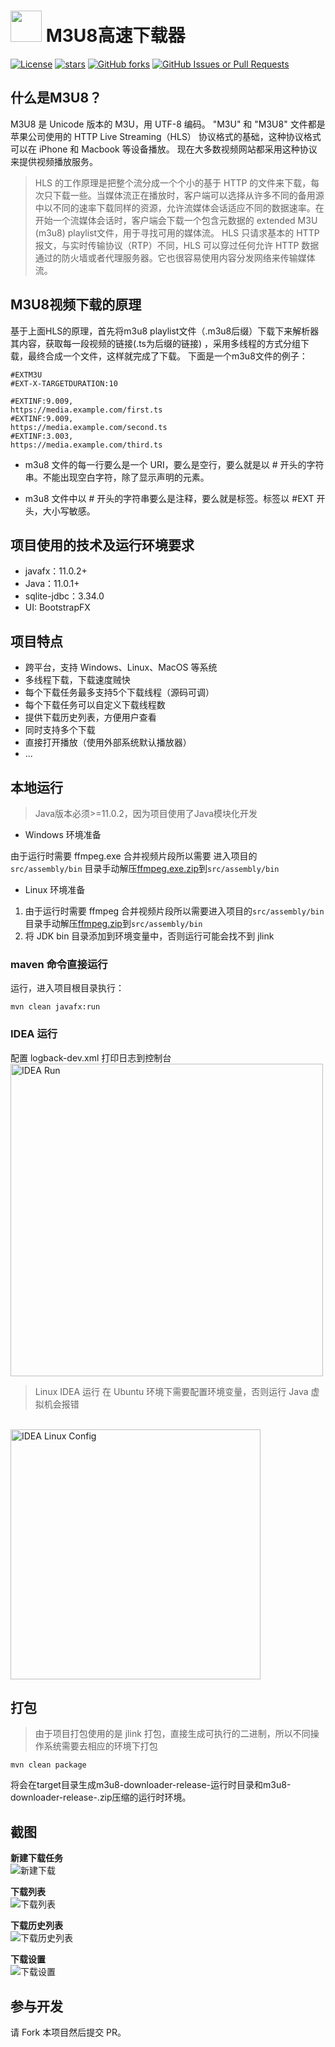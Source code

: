 # <img src="icon.png" width="50px"/> M3U8高速下载器

[![License](https://img.shields.io/github/license/cloudgyb/m3u8-downloader)](https://github.com/cloudgyb/m3u8-downloader/blob/main/LICENSE)
[![stars](https://img.shields.io/github/stars/cloudgyb/m3u8-downloader)](https://github.com/cloudgyb/m3u8-downloader/stargazers)
[![GitHub forks](https://img.shields.io/github/forks/cloudgyb/m3u8-downloader)](https://github.com/cloudgyb/m3u8-downloader/forks?include=active%2Carchived%2Cinactive%2Cnetwork&page=1&period=2y&sort_by=stargazer_counts)
[![GitHub Issues or Pull Requests](https://img.shields.io/github/issues/cloudgyb/m3u8-downloader)](https://github.com/cloudgyb/m3u8-downloader/issues)

## 什么是M3U8？

M3U8 是 Unicode 版本的 M3U，用 UTF-8 编码。
"M3U" 和 "M3U8" 文件都是苹果公司使用的 HTTP Live Streaming（HLS） 协议格式的基础，这种协议格式可以在 iPhone 和 Macbook
等设备播放。
现在大多数视频网站都采用这种协议来提供视频播放服务。

> HLS 的工作原理是把整个流分成一个个小的基于 HTTP
> 的文件来下载，每次只下载一些。当媒体流正在播放时，客户端可以选择从许多不同的备用源中以不同的速率下载同样的资源，允许流媒体会话适应不同的数据速率。在开始一个流媒体会话时，客户端会下载一个包含元数据的
> extended M3U (m3u8) playlist文件，用于寻找可用的媒体流。
> HLS 只请求基本的 HTTP 报文，与实时传输协议（RTP）不同，HLS 可以穿过任何允许 HTTP 数据通过的防火墙或者代理服务器。它也很容易使用内容分发网络来传输媒体流。

## M3U8视频下载的原理

基于上面HLS的原理，首先将m3u8 playlist文件（.m3u8后缀）下载下来解析器其内容，获取每一段视频的链接(.ts为后缀的链接)
，采用多线程的方式分组下载，最终合成一个文件，这样就完成了下载。
下面是一个m3u8文件的例子：

```m3u8
#EXTM3U
#EXT-X-TARGETDURATION:10

#EXTINF:9.009,
https://media.example.com/first.ts
#EXTINF:9.009,
https://media.example.com/second.ts
#EXTINF:3.003,
https://media.example.com/third.ts
```

+ m3u8 文件的每一行要么是一个 URI，要么是空行，要么就是以 # 开头的字符串。不能出现空白字符，除了显示声明的元素。

+ m3u8 文件中以 # 开头的字符串要么是注释，要么就是标签。标签以 #EXT 开头，大小写敏感。

## 项目使用的技术及运行环境要求

+ javafx：11.0.2+
+ Java：11.0.1+
+ sqlite-jdbc：3.34.0
+ UI: BootstrapFX

## 项目特点

+ 跨平台，支持 Windows、Linux、MacOS 等系统
+ 多线程下载，下载速度贼快
+ 每个下载任务最多支持5个下载线程（源码可调）
+ 每个下载任务可以自定义下载线程数
+ 提供下载历史列表，方便用户查看
+ 同时支持多个下载
+ 直接打开播放（使用外部系统默认播放器）
+ ...

## 本地运行

> Java版本必须>=11.0.2，因为项目使用了Java模块化开发

- Windows 环境准备

由于运行时需要 ffmpeg.exe 合并视频片段所以需要
进入项目的```src/assembly/bin``` 目录手动解压[ffmpeg.exe.zip](src/assembly/bin/ffmpeg.exe.zip)到```src/assembly/bin```

- Linux 环境准备

1. 由于运行时需要 ffmpeg 合并视频片段所以需要进入项目的```src/assembly/bin```
   目录手动解压[ffmpeg.zip](src/assembly/bin/ffmpeg.zip)到```src/assembly/bin```
2. 将 JDK bin 目录添加到环境变量中，否则运行可能会找不到 jlink

### maven 命令直接运行

运行，进入项目根目录执行：

```shell
mvn clean javafx:run 
```

### IDEA 运行

配置 logback-dev.xml 打印日志到控制台
<br/>
<img alt="IDEA Run" src="docs/screenshots/IDEA-Run-Config.png" width="500px"/>

> Linux IDEA 运行
  在 Ubuntu 环境下需要配置环境变量，否则运行 Java 虚拟机会报错
  <br/>
  <img alt="IDEA Linux Config" src="docs/screenshots/IDEA-Linux-Config.png" width="400px"/>

## 打包

> 由于项目打包使用的是 jlink 打包，直接生成可执行的二进制，所以不同操作系统需要去相应的环境下打包

```shell
mvn clean package
```

将会在target目录生成m3u8-downloader-release-<version>运行时目录和m3u8-downloader-release-<version>.zip压缩的运行时环境。

## 截图

**新建下载任务**<br>
![新建下载](./docs/screenshots/new_download_task.png)

**下载列表**<br>
![下载列表](./docs/screenshots/download_list.png)

**下载历史列表**<br>
![下载历史列表](./docs/screenshots/download_history_list.png)

**下载设置**<br>
![下载设置](./docs/screenshots/setting.png)

## 参与开发

请 Fork 本项目然后提交 PR。

